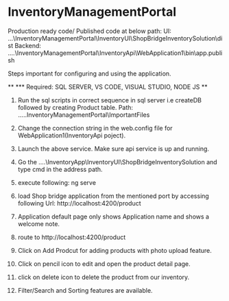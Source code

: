 # InventoryManagementPortal

Production ready code/ Published code at below path:
UI: ...\InventoryManagementPortal\InventoryUI\ShopBridgeInventorySolution\dist
Backend: ....\InventoryManagementPortal\InventoryApi\WebApplication1\bin\app.publish

Steps important for configuring and using the application.

**
*** Required: SQL SERVER, VS CODE, VISUAL STUDIO, NODE JS
**

1) Run the sql scripts in correct sequence in sql server i.e createDB followed by creating Product table.
Path: .....InventoryManagementPortal\ImportantFiles

2) Change the connection string in the web.config file for WebApplication1(InventoryApi poject).

 <connectionStrings>
    <add name ="InventoryAddDB" connectionString="Data Source=.;Initial Catalog=InventoryDB; Integrated Security=true" providerName="System.Data.SqlClient"/>
  </connectionStrings>

3) Launch the above service. Make sure api service is up and running.

4) Go the ....\InventoryApp\InventoryUI\ShopBridgeInventorySolution and type cmd in the address path. 

5) execute following:
   ng serve

6) load Shop bridge application from the mentioned port by accessing following Url:
    http://localhost:4200/product

7) Application default page only shows Application name and shows a welcome note.

8) route to http://localhost:4200/product

9) Click on Add Prodcut for adding products with photo upload feature.

10) Click on pencil icon to edit and open the product detail page.
11) click on delete icon to delete the product from our inventory.
12) Filter/Search and Sorting features are available.
